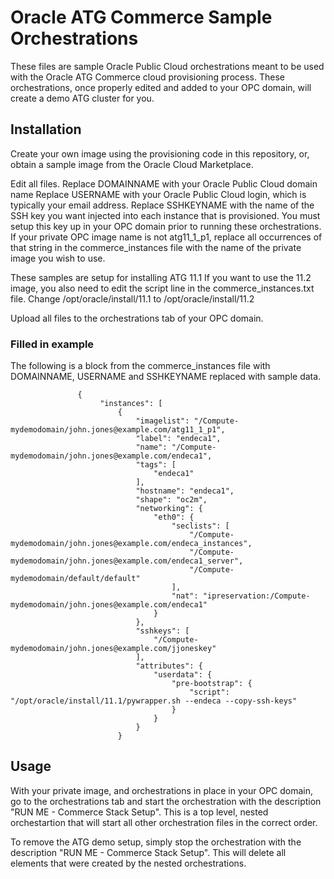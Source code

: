 # Oracle ATG Commerce Sample Orchestrations

These files are sample Oracle Public Cloud orchestrations meant to be used with the Oracle ATG Commerce cloud provisioning process.
These orchestrations, once properly edited and added to your OPC domain, will create a demo ATG cluster for you.

## Installation

Create your own image using the provisioning code in this repository, or, obtain a sample image from the Oracle Cloud Marketplace.

Edit all files.
Replace DOMAINNAME with your Oracle Public Cloud domain name
Replace USERNAME with your Oracle Public Cloud login, which is typically your email address.
Replace SSHKEYNAME with the name of the SSH key you want injected into each instance that is provisioned. You must setup this key up in your OPC domain prior to running these orchestrations.
If your private OPC image name is not atg11_1_p1, replace all occurrences of that string in the commerce_instances file with the name of the private image you wish to use.

These samples are setup for installing ATG 11.1
If you want to use the 11.2 image, you also need to edit the script line in the commerce_instances.txt file.
Change /opt/oracle/install/11.1 to /opt/oracle/install/11.2

Upload all files to the orchestrations tab of your OPC domain.



### Filled in example
The following is a block from the commerce_instances file with DOMAINNAME, USERNAME and SSHKEYNAME replaced with sample data.
```
               {
                    "instances": [
                        {
                            "imagelist": "/Compute-mydemodomain/john.jones@example.com/atg11_1_p1",
                            "label": "endeca1",
                            "name": "/Compute-mydemodomain/john.jones@example.com/endeca1",
                            "tags": [
                                "endeca1"
                            ],
                            "hostname": "endeca1",
                            "shape": "oc2m",
                            "networking": {
                                "eth0": {
                                    "seclists": [
                                        "/Compute-mydemodomain/john.jones@example.com/endeca_instances",
                                        "/Compute-mydemodomain/john.jones@example.com/endeca1_server",
                                        "/Compute-mydemodomain/default/default"
                                    ],
                                    "nat": "ipreservation:/Compute-mydemodomain/john.jones@example.com/endeca1"
                                }
                            },
                            "sshkeys": [
                                "/Compute-mydemodomain/john.jones@example.com/jjoneskey"
                            ],
                            "attributes": {
                                "userdata": {
                                    "pre-bootstrap": {
                                        "script": "/opt/oracle/install/11.1/pywrapper.sh --endeca --copy-ssh-keys"
                                    }
                                }
                            }
                        }
```

## Usage
With your private image, and orchestrations in place in your OPC domain, go to the orchestrations tab and start the orchestration with the description "RUN ME - Commerce Stack Setup".
This is a top level, nested orchestartion that will start all other orchestration files in the correct order.

To remove the ATG demo setup, simply stop the orchestration with the description "RUN ME - Commerce Stack Setup". This will delete all elements that were created by the nested orchestrations.

